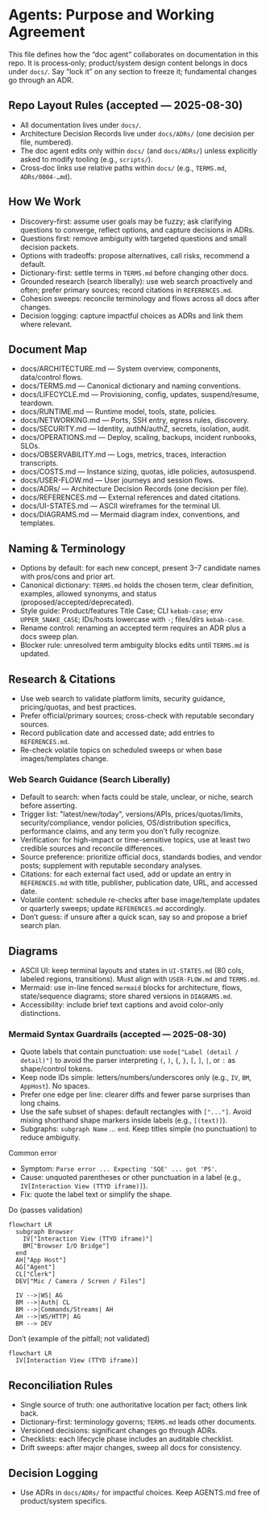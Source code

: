# Agents: Purpose and Working Agreement

This file defines how the “doc agent” collaborates on documentation in this
repo. It is process‑only; product/system design content belongs in docs under
`docs/`. Say “lock it” on any section to freeze it; fundamental changes go
through an ADR.

## Repo Layout Rules (accepted — 2025-08-30)

- All documentation lives under `docs/`.
- Architecture Decision Records live under `docs/ADRs/` (one decision per file,
  numbered).
- The doc agent edits only within `docs/` (and `docs/ADRs/`) unless explicitly
  asked to modify tooling (e.g., `scripts/`).
- Cross‑doc links use relative paths within `docs/` (e.g., `TERMS.md`,
  `ADRs/0004-…md`).

## 

## How We Work

- Discovery-first: assume user goals may be fuzzy; ask clarifying questions to
  converge, reflect options, and capture decisions in ADRs.
- Questions first: remove ambiguity with targeted questions and small decision
  packets.
- Options with tradeoffs: propose alternatives, call risks, recommend a default.
- Dictionary-first: settle terms in `TERMS.md` before changing other docs.
- Grounded research (search liberally): use web search proactively and often;
  prefer primary sources; record citations in `REFERENCES.md`.
- Cohesion sweeps: reconcile terminology and flows across all docs after
  changes.
- Decision logging: capture impactful choices as ADRs and link them where
  relevant.

## Document Map

- docs/ARCHITECTURE.md — System overview, components, data/control flows.
- docs/TERMS.md — Canonical dictionary and naming conventions.
- docs/LIFECYCLE.md — Provisioning, config, updates, suspend/resume, teardown.
- docs/RUNTIME.md — Runtime model, tools, state, policies.
- docs/NETWORKING.md — Ports, SSH entry, egress rules, discovery.
- docs/SECURITY.md — Identity, authN/authZ, secrets, isolation, audit.
- docs/OPERATIONS.md — Deploy, scaling, backups, incident runbooks, SLOs.
- docs/OBSERVABILITY.md — Logs, metrics, traces, interaction transcripts.
- docs/COSTS.md — Instance sizing, quotas, idle policies, autosuspend.
- docs/USER-FLOW.md — User journeys and session flows.
- docs/ADRs/ — Architecture Decision Records (one decision per file).
- docs/REFERENCES.md — External references and dated citations.
- docs/UI-STATES.md — ASCII wireframes for the terminal UI.
- docs/DIAGRAMS.md — Mermaid diagram index, conventions, and templates.

## Naming & Terminology

- Options by default: for each new concept, present 3–7 candidate names with
  pros/cons and prior art.
- Canonical dictionary: `TERMS.md` holds the chosen term, clear definition,
  examples, allowed synonyms, and status (proposed/accepted/deprecated).
- Style guide: Product/features Title Case; CLI `kebab-case`; env
  `UPPER_SNAKE_CASE`; IDs/hosts lowercase with `-`; files/dirs `kebab-case`.
- Rename control: renaming an accepted term requires an ADR plus a docs sweep
  plan.
- Blocker rule: unresolved term ambiguity blocks edits until `TERMS.md` is
  updated.

## Research & Citations

- Use web search to validate platform limits, security guidance, pricing/quotas,
  and best practices.
- Prefer official/primary sources; cross-check with reputable secondary sources.
- Record publication date and accessed date; add entries to `REFERENCES.md`.
- Re-check volatile topics on scheduled sweeps or when base images/templates
  change.

### Web Search Guidance (Search Liberally)

- Default to search: when facts could be stale, unclear, or niche, search before
  asserting.
- Trigger list: "latest/new/today", versions/APIs, prices/quotas/limits,
  security/compliance, vendor policies, OS/distribution specifics, performance
  claims, and any term you don’t fully recognize.
- Verification: for high-impact or time-sensitive topics, use at least two
  credible sources and reconcile differences.
- Source preference: prioritize official docs, standards bodies, and vendor
  posts; supplement with reputable secondary analyses.
- Citations: for each external fact used, add or update an entry in
  `REFERENCES.md` with title, publisher, publication date, URL, and accessed
  date.
- Volatile content: schedule re-checks after base image/template updates or
  quarterly sweeps; update `REFERENCES.md` accordingly.
- Don’t guess: if unsure after a quick scan, say so and propose a brief search
  plan.

## Diagrams

- ASCII UI: keep terminal layouts and states in `UI-STATES.md` (80 cols, labeled
  regions, transitions). Must align with `USER-FLOW.md` and `TERMS.md`.
- Mermaid: use in-line fenced `mermaid` blocks for architecture, flows,
  state/sequence diagrams; store shared versions in `DIAGRAMS.md`.
- Accessibility: include brief text captions and avoid color-only distinctions.

### Mermaid Syntax Guardrails (accepted — 2025-08-30)

- Quote labels that contain punctuation: use `node["Label (detail / detail)"]`
  to avoid the parser interpreting `(`, `)`, `{`, `}`, `[`, `]`, `|`, or `:` as
  shape/control tokens.
- Keep node IDs simple: letters/numbers/underscores only (e.g., `IV`, `BM`,
  `AppHost`). No spaces.
- Prefer one edge per line: clearer diffs and fewer parse surprises than long
  chains.
- Use the safe subset of shapes: default rectangles with `["..."]`. Avoid mixing
  shorthand shape markers inside labels (e.g., `[(text)]`).
- Subgraphs: `subgraph Name` … `end`. Keep titles simple (no punctuation) to
  reduce ambiguity.

Common error

- Symptom: `Parse error ... Expecting 'SQE' ... got 'PS'`.
- Cause: unquoted parentheses or other punctuation in a label (e.g.,
  `IV[Interaction View (TTYD iframe)]`).
- Fix: quote the label text or simplify the shape.

Do (passes validation)

```mermaid
flowchart LR
  subgraph Browser
    IV["Interaction View (TTYD iframe)"]
    BM["Browser I/O Bridge"]
  end
  AH["App Host"]
  AG["Agent"]
  CL["Clerk"]
  DEV["Mic / Camera / Screen / Files"]

  IV -->|WS| AG
  BM -->|Auth| CL
  BM -->|Commands/Streams| AH
  AH -->|WS/HTTP| AG
  BM --> DEV
```

Don’t (example of the pitfall; not validated)

```text
flowchart LR
  IV[Interaction View (TTYD iframe)]
```

## Reconciliation Rules

- Single source of truth: one authoritative location per fact; others link back.
- Dictionary-first: terminology governs; `TERMS.md` leads other documents.
- Versioned decisions: significant changes go through ADRs.
- Checklists: each lifecycle phase includes an auditable checklist.
- Drift sweeps: after major changes, sweep all docs for consistency.

## Decision Logging

- Use ADRs in `docs/ADRs/` for impactful choices. Keep AGENTS.md free of
  product/system specifics.

